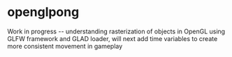 # openglpong

Work in progress -- understanding rasterization of objects in OpenGL using GLFW framework and GLAD loader, will next add time variables to create more consistent movement in gameplay
